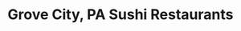 ---
layout: city
title: Grove City, PA Sushi Restaurants
permalink: /pennsylvania/grove-city/
stateAbbr: PA
stateName: Pennsylvania
cityName: Grove City
---